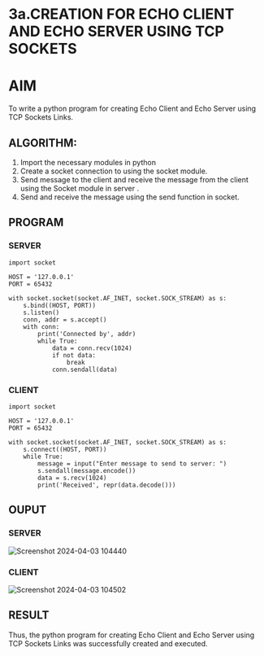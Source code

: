 # 3a.CREATION FOR ECHO CLIENT AND ECHO SERVER USING TCP SOCKETS
# AIM
To write a python program for creating Echo Client and Echo Server using TCP
Sockets Links.
## ALGORITHM:
1. Import the necessary modules in python
2. Create a socket connection to using the socket module.
3. Send message to the client and receive the message from the client using the Socket module in
 server .
4. Send and receive the message using the send function in socket.
## PROGRAM
### SERVER
```
import socket

HOST = '127.0.0.1'  
PORT = 65432       

with socket.socket(socket.AF_INET, socket.SOCK_STREAM) as s:
    s.bind((HOST, PORT))
    s.listen()
    conn, addr = s.accept()
    with conn:
        print('Connected by', addr)
        while True:
            data = conn.recv(1024)
            if not data:
                break
            conn.sendall(data)
```
### CLIENT
```
import socket

HOST = '127.0.0.1'  
PORT = 65432        

with socket.socket(socket.AF_INET, socket.SOCK_STREAM) as s:
    s.connect((HOST, PORT))
    while True:
        message = input("Enter message to send to server: ")
        s.sendall(message.encode())
        data = s.recv(1024)
        print('Received', repr(data.decode()))
```
## OUPUT
### SERVER
![Screenshot 2024-04-03 104440](https://github.com/Rogith08/3a.Sockets_Creation_for_Echo_Client_and_Echo_Server/assets/162728044/a1ebfae3-7d7b-48e1-8639-fdf1c833a0f0)


### CLIENT
![Screenshot 2024-04-03 104502](https://github.com/Rogith08/3a.Sockets_Creation_for_Echo_Client_and_Echo_Server/assets/162728044/a669544d-0ec2-4e43-9a8e-1cd25c38b82b)

## RESULT
Thus, the python program for creating Echo Client and Echo Server using TCP Sockets Links 
was successfully created and executed.

